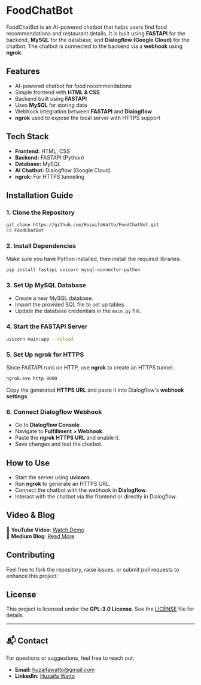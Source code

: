 # FoodChatBot

FoodChatBot is an AI-powered chatbot that helps users find food recommendations and restaurant details. It is built using **FASTAPI** for the backend, **MySQL** for the database, and **Dialogflow (Google Cloud)** for the chatbot. The chatbot is connected to the backend via a **webhook** using **ngrok**.

## Features
- AI-powered chatbot for food recommendations
- Simple frontend with **HTML & CSS**
- Backend built using **FASTAPI**
- Uses **MySQL** for storing data
- Webhook integration between **FASTAPI** and **Dialogflow**
- **ngrok** used to expose the local server with HTTPS support

## Tech Stack
- **Frontend:** HTML, CSS
- **Backend:** FASTAPI (Python)
- **Database:** MySQL
- **AI Chatbot:** Dialogflow (Google Cloud)
- **ngrok:** For HTTPS tunneling

## Installation Guide

### 1. Clone the Repository
```sh
git clone https://github.com/HuzaifaWatto/FoodChatBot.git
cd FoodChatBot
```

### 2. Install Dependencies
Make sure you have Python installed, then install the required libraries:
```sh
pip install fastapi uvicorn mysql-connector-python
```

### 3. Set Up MySQL Database
- Create a new MySQL database.
- Import the provided SQL file to set up tables.
- Update the database credentials in the `main.py` file.

### 4. Start the FASTAPI Server
```sh
uvicorn main:app --reload
```

### 5. Set Up ngrok for HTTPS
Since FASTAPI runs on HTTP, use **ngrok** to create an HTTPS tunnel:
```sh
ngrok.exe http 8000
```
Copy the generated **HTTPS URL** and paste it into Dialogflow's **webhook settings**.

### 6. Connect Dialogflow Webhook
- Go to **Dialogflow Console**.
- Navigate to **Fulfillment > Webhook**.
- Paste the **ngrok HTTPS URL** and enable it.
- Save changes and test the chatbot.

## How to Use
- Start the server using **uvicorn**.
- Run **ngrok** to generate an HTTPS URL.
- Connect the chatbot with the webhook in **Dialogflow**.
- Interact with the chatbot via the frontend or directly in Dialogflow.

## Video & Blog
🎥 **YouTube Video**: [Watch Demo](https://youtu.be/kWXNNT_rNXY?si=7V0cT9LoYosMW5rW)  
📝 **Medium Blog**: [Read More](https://medium.com/@huzaifawatto/building-foodchatbot-an-ai-powered-food-recommendation-chatbot-%EF%B8%8F-b92ad578c134)

## Contributing
Feel free to fork the repository, raise issues, or submit pull requests to enhance this project.

## License
This project is licensed under the **GPL-3.0 License**. See the [LICENSE](LICENSE) file for details.

---

## 📬 Contact

For questions or suggestions, feel free to reach out:

- **Email:** huzaifawatto@gmail.com
- **LinkedIn:** [Huzaifa Watto](https://www.linkedin.com/in/huzaifawatto/)
